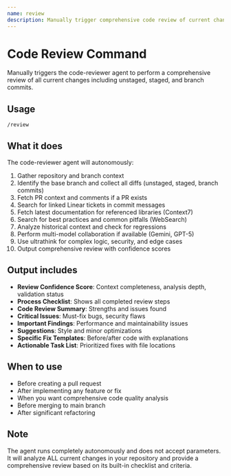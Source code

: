 ```yaml
---
name: review
description: Manually trigger comprehensive code review of current changes
---
```


# Code Review Command

Manually triggers the code-reviewer agent to perform a comprehensive review of all current changes including unstaged, staged, and branch commits.

## Usage

```
/review
```

## What it does

The code-reviewer agent will autonomously:

1. Gather repository and branch context
2. Identify the base branch and collect all diffs (unstaged, staged, branch commits)
3. Fetch PR context and comments if a PR exists
4. Search for linked Linear tickets in commit messages
5. Fetch latest documentation for referenced libraries (Context7)
6. Search for best practices and common pitfalls (WebSearch)
7. Analyze historical context and check for regressions
8. Perform multi-model collaboration if available (Gemini, GPT-5)
9. Use ultrathink for complex logic, security, and edge cases
10. Output comprehensive review with confidence scores

## Output includes

- **Review Confidence Score**: Context completeness, analysis depth, validation status
- **Process Checklist**: Shows all completed review steps
- **Code Review Summary**: Strengths and issues found
- **Critical Issues**: Must-fix bugs, security flaws
- **Important Findings**: Performance and maintainability issues
- **Suggestions**: Style and minor optimizations
- **Specific Fix Templates**: Before/after code with explanations
- **Actionable Task List**: Prioritized fixes with file locations

## When to use

- Before creating a pull request
- After implementing any feature or fix
- When you want comprehensive code quality analysis
- Before merging to main branch
- After significant refactoring

## Note

The agent runs completely autonomously and does not accept parameters. It will analyze ALL current changes in your repository and provide a comprehensive review based on its built-in checklist and criteria.
